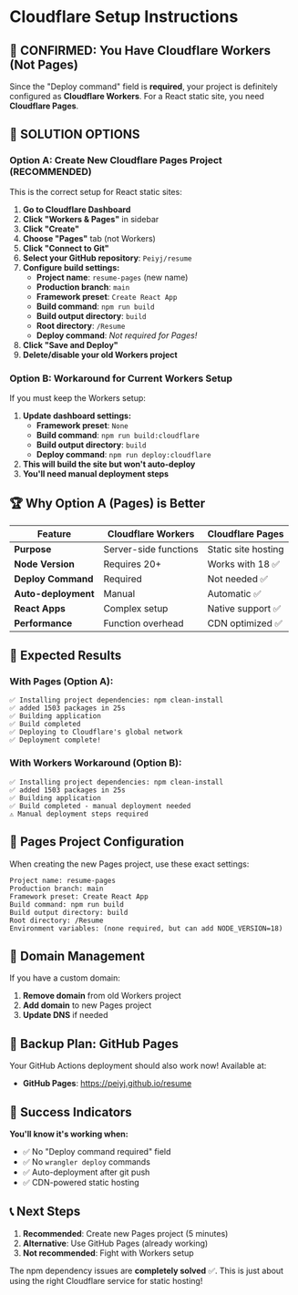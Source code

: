 # Cloudflare Setup Instructions

## 🚨 **CONFIRMED: You Have Cloudflare Workers (Not Pages)**

Since the "Deploy command" field is **required**, your project is definitely configured as **Cloudflare Workers**. For a React static site, you need **Cloudflare Pages**.

## 🔧 **SOLUTION OPTIONS**

### **Option A: Create New Cloudflare Pages Project (RECOMMENDED)**

This is the correct setup for React static sites:

1. **Go to Cloudflare Dashboard**
2. **Click "Workers & Pages"** in sidebar
3. **Click "Create"** 
4. **Choose "Pages"** tab (not Workers)
5. **Click "Connect to Git"**
6. **Select your GitHub repository**: `Peiyj/resume`
7. **Configure build settings:**
   - **Project name**: `resume-pages` (new name)
   - **Production branch**: `main`
   - **Framework preset**: `Create React App`
   - **Build command**: `npm run build`
   - **Build output directory**: `build`
   - **Root directory**: `/Resume`
   - **Deploy command**: *Not required for Pages!*
8. **Click "Save and Deploy"**
9. **Delete/disable your old Workers project**

### **Option B: Workaround for Current Workers Setup**

If you must keep the Workers setup:

1. **Update dashboard settings:**
   - **Framework preset**: `None`
   - **Build command**: `npm run build:cloudflare`
   - **Build output directory**: `build`
   - **Deploy command**: `npm run deploy:cloudflare`
2. **This will build the site but won't auto-deploy**
3. **You'll need manual deployment steps**

## 🏆 **Why Option A (Pages) is Better**

| Feature | Cloudflare Workers | Cloudflare Pages |
|---------|-------------------|------------------|
| **Purpose** | Server-side functions | Static site hosting |
| **Node Version** | Requires 20+ | Works with 18 ✅ |
| **Deploy Command** | Required | Not needed ✅ |
| **Auto-deployment** | Manual | Automatic ✅ |
| **React Apps** | Complex setup | Native support ✅ |
| **Performance** | Function overhead | CDN optimized ✅ |

## 🎯 **Expected Results**

### **With Pages (Option A):**
```
✅ Installing project dependencies: npm clean-install
✅ added 1503 packages in 25s
✅ Building application
✅ Build completed
✅ Deploying to Cloudflare's global network
✅ Deployment complete!
```

### **With Workers Workaround (Option B):**
```
✅ Installing project dependencies: npm clean-install
✅ added 1503 packages in 25s
✅ Building application
✅ Build completed - manual deployment needed
⚠️ Manual deployment steps required
```

## 🔧 **Pages Project Configuration**

When creating the new Pages project, use these exact settings:

```
Project name: resume-pages
Production branch: main
Framework preset: Create React App
Build command: npm run build
Build output directory: build
Root directory: /Resume
Environment variables: (none required, but can add NODE_VERSION=18)
```

## 📱 **Domain Management**

If you have a custom domain:
1. **Remove domain** from old Workers project
2. **Add domain** to new Pages project
3. **Update DNS** if needed

## 🔗 **Backup Plan: GitHub Pages**

Your GitHub Actions deployment should also work now! Available at:
- **GitHub Pages**: https://peiyj.github.io/resume

## 🎉 **Success Indicators**

**You'll know it's working when:**
- ✅ No "Deploy command required" field
- ✅ No `wrangler deploy` commands
- ✅ Auto-deployment after git push
- ✅ CDN-powered static hosting

## 📞 **Next Steps**

1. **Recommended**: Create new Pages project (5 minutes)
2. **Alternative**: Use GitHub Pages (already working)
3. **Not recommended**: Fight with Workers setup

The npm dependency issues are **completely solved** ✅. This is just about using the right Cloudflare service for static hosting! 